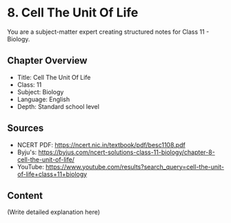 # 8. Cell The Unit Of Life

You are a subject-matter expert creating structured notes for Class 11 - Biology.

## Chapter Overview
- Title: Cell The Unit Of Life
- Class: 11
- Subject: Biology
- Language: English
- Depth: Standard school level

## Sources
- NCERT PDF: https://ncert.nic.in/textbook/pdf/besc1108.pdf
- Byju's: https://byjus.com/ncert-solutions-class-11-biology/chapter-8-cell-the-unit-of-life/
- YouTube: https://www.youtube.com/results?search_query=cell-the-unit-of-life+class+11+biology

## Content
(Write detailed explanation here)
